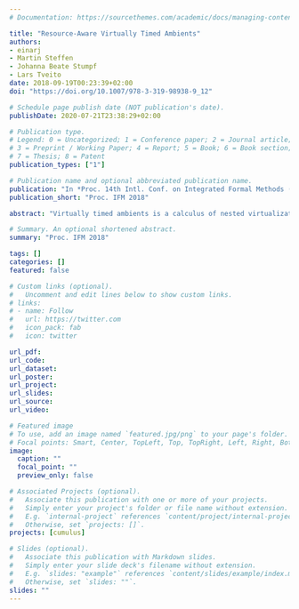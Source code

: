 ```yaml
---
# Documentation: https://sourcethemes.com/academic/docs/managing-content/

title: "Resource-Aware Virtually Timed Ambients"
authors:  
- einarj 
- Martin Steffen
- Johanna Beate Stumpf
- Lars Tveito
date: 2018-09-19T00:23:39+02:00
doi: "https://doi.org/10.1007/978-3-319-98938-9_12"

# Schedule page publish date (NOT publication's date).
publishDate: 2020-07-21T23:38:29+02:00

# Publication type.
# Legend: 0 = Uncategorized; 1 = Conference paper; 2 = Journal article;
# 3 = Preprint / Working Paper; 4 = Report; 5 = Book; 6 = Book section;
# 7 = Thesis; 8 = Patent
publication_types: ["1"]

# Publication name and optional abbreviated publication name.
publication: "In *Proc. 14th Intl. Conf. on Integrated Formal Methods (iFM 2018)*, LNCS 11023. © Springer 2018."
publication_short: "Proc. IFM 2018"

abstract: "Virtually timed ambients is a calculus of nested virtualization, which models timing and resource consumption for hierarchically structured virtual machines. This structure may change dynamically to support load-balancing, migration, and scaling. This paper introduces resource-awareness for virtually timed ambients, which enables processes to actively query the system about the resources necessary for a task and to reconfigure accordingly. Technically we extend virtually timed ambients with context-expressions using modal logic operators, give a formal semantics for the extension, and define bisimulation for resource-aware virtually timed systems. The paper also provides a proof of concept implementation in Maude and a case study involving dynamic auto scaling."

# Summary. An optional shortened abstract.
summary: "Proc. IFM 2018"

tags: []
categories: []
featured: false

# Custom links (optional).
#   Uncomment and edit lines below to show custom links.
# links:
# - name: Follow
#   url: https://twitter.com
#   icon_pack: fab
#   icon: twitter

url_pdf:
url_code:
url_dataset:
url_poster:
url_project:
url_slides:
url_source:
url_video:

# Featured image
# To use, add an image named `featured.jpg/png` to your page's folder. 
# Focal points: Smart, Center, TopLeft, Top, TopRight, Left, Right, BottomLeft, Bottom, BottomRight.
image:
  caption: ""
  focal_point: ""
  preview_only: false

# Associated Projects (optional).
#   Associate this publication with one or more of your projects.
#   Simply enter your project's folder or file name without extension.
#   E.g. `internal-project` references `content/project/internal-project/index.md`.
#   Otherwise, set `projects: []`.
projects: [cumulus]

# Slides (optional).
#   Associate this publication with Markdown slides.
#   Simply enter your slide deck's filename without extension.
#   E.g. `slides: "example"` references `content/slides/example/index.md`.
#   Otherwise, set `slides: ""`.
slides: ""
---
```

